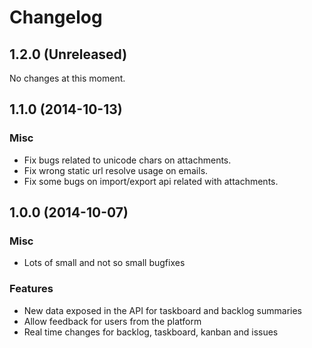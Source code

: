 # Changelog #

## 1.2.0 (Unreleased)

No changes at this moment.

## 1.1.0 (2014-10-13)

### Misc
- Fix bugs related to unicode chars on attachments.
- Fix wrong static url resolve usage on emails.
- Fix some bugs on import/export api related with attachments.

## 1.0.0 (2014-10-07)

### Misc
- Lots of small and not so small bugfixes

### Features
- New data exposed in the API for taskboard and backlog summaries
- Allow feedback for users from the platform
- Real time changes for backlog, taskboard, kanban and issues
